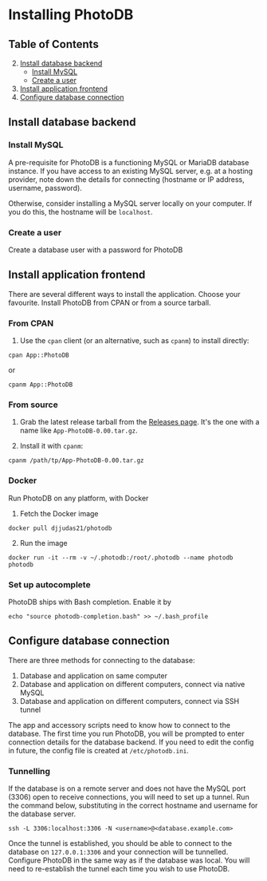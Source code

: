 # Installing PhotoDB

## Table of Contents

2. [Install database backend](#install-database-backend)
    * [Install MySQL](#install-mysql)
    * [Create a user](#create-a-user)
3. [Install application frontend](#install-application-frontend)
4. [Configure database connection](#configure-database-connection)

## Install database backend

### Install MySQL
A pre-requisite for PhotoDB is a functioning MySQL or MariaDB database instance. If you have access to an existing
MySQL server, e.g. at a hosting provider, note down the details for connecting (hostname or IP address, username, password).

Otherwise, consider installing a MySQL server locally on your computer. If you do this, the hostname will be `localhost`.

### Create a user
Create a database user with a password for PhotoDB

## Install application frontend

There are several different ways to install the application. Choose your favourite.
Install PhotoDB from CPAN or from a source tarball.

### From CPAN

1. Use the `cpan` client (or an alternative, such as `cpanm`) to install directly:
```
cpan App::PhotoDB
```
or
```
cpanm App::PhotoDB
```

### From source

1. Grab the latest release tarball from the [Releases page](https://github.com/djjudas21/photography-database/releases).
It's the one with a name like `App-PhotoDB-0.00.tar.gz`.

2. Install it with `cpanm`:
```
cpanm /path/tp/App-PhotoDB-0.00.tar.gz
```

### Docker

Run PhotoDB on any platform, with Docker

1. Fetch the Docker image
```
docker pull djjudas21/photodb
```
2. Run the image
```
docker run -it --rm -v ~/.photodb:/root/.photodb --name photodb photodb
```

### Set up autocomplete

PhotoDB ships with Bash completion. Enable it by

```
echo "source photodb-completion.bash" >> ~/.bash_profile
```

## Configure database connection

There are three methods for connecting to the database:
1. Database and application on same computer
2. Database and application on different computers, connect via native MySQL
3. Database and application on different computers, connect via SSH tunnel

The app and accessory scripts need to know how to connect to the database. The first time you run
PhotoDB, you will be prompted to enter connection details for the database backend. If you need to
edit the config in future, the config file is created at `/etc/photodb.ini`.

### Tunnelling

If the database is on a remote server and does not have the MySQL port (3306) open to receive connections,
you will need to set up a tunnel. Run the command below, substituting in the correct hostname and
username for the database server.

```
ssh -L 3306:localhost:3306 -N <username>@<database.example.com>
```

Once the tunnel is established, you should be able to connect to the database on `127.0.0.1:3306` and
your connection will be tunnelled. Configure PhotoDB in the same way as if the database was local.
You will need to re-establish the tunnel each time you wish to use PhotoDB.
